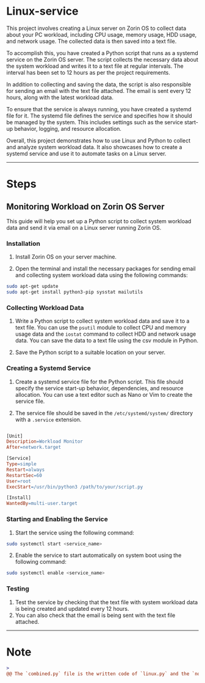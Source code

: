 # Linux-service

This project involves creating a Linux server on Zorin OS to collect data about your PC workload, including CPU usage, memory usage, HDD usage, and network usage. The collected data is then saved into a text file.

To accomplish this, you have created a Python script that runs as a systemd service on the Zorin OS server. The script collects the necessary data about the system workload and writes it to a text file at regular intervals. The interval has been set to 12 hours as per the project requirements.

In addition to collecting and saving the data, the script is also responsible for sending an email with the text file attached. The email is sent every 12 hours, along with the latest workload data.

To ensure that the service is always running, you have created a systemd file for it. The systemd file defines the service and specifies how it should be managed by the system. This includes settings such as the service start-up behavior, logging, and resource allocation.

Overall, this project demonstrates how to use Linux and Python to collect and analyze system workload data. It also showcases how to create a systemd service and use it to automate tasks on a Linux server.

*************

# Steps
## Monitoring Workload on Zorin OS Server

This guide will help you set up a Python script to collect system workload data and send it via email on a Linux server running Zorin OS.

### Installation

1. Install Zorin OS on your server machine.

2. Open the terminal and install the necessary packages for sending email and collecting system workload data using the following commands:

```bash
sudo apt-get update
sudo apt-get install python3-pip sysstat mailutils

```

### Collecting Workload Data

1. Write a Python script to collect system workload data and save it to a text file. You can use the `psutil` module to collect CPU and memory usage data and the `iostat` command to collect HDD and network usage data. You can save the data to a text file using the csv module in Python.

2. Save the Python script to a suitable location on your server.

### Creating a Systemd Service

1. Create a systemd service file for the Python script. This file should specify the service start-up behavior, dependencies, and resource allocation. You can use a text editor such as Nano or Vim to create the service file.

2. The service file should be saved in the `/etc/systemd/system/` directory with a `.service` extension.

```makefile

[Unit]
Description=Workload Monitor
After=network.target

[Service]
Type=simple
Restart=always
RestartSec=60
User=root
ExecStart=/usr/bin/python3 /path/to/your/script.py

[Install]
WantedBy=multi-user.target

```

### Starting and Enabling the Service
1. Start the service using the following command:

```bash
sudo systemctl start <service_name>
```

2. Enable the service to start automatically on system boot using the following command:
```bash
sudo systemctl enable <service_name>
```

### Testing

1. Test the service by checking that the text file with system workload data is being created and updated every 12 hours.
2. You can also check that the email is being sent with the text file attached.

*************

# Note
```diff purple
> 
@@ The `combined.py` file is the written code of `linux.py` and the `notification.py`  @@
```




